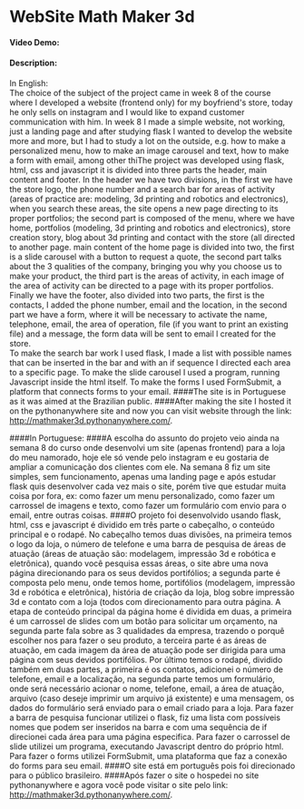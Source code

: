 # WebSite Math Maker 3d
#### Video Demo:  <URL HERE>
#### Description:
In English:  
The choice of the subject of the project came in week 8 of the course where I developed a website (frontend only) for my boyfriend's store, today he only sells on instagram and I would like to expand customer communication with him. In week 8 I made a simple website, not working, just a landing page and after studying flask I wanted to develop the website more and more, but I had to study a lot on the outside, e.g. how to make a personalized menu, how to make an image carousel and text, how to make a form with email, among other thiThe project was developed using flask, html, css and javascript it is divided into three parts the header, main content and footer. In the header we have two divisions, in the first we have the store logo, the phone number and a search bar for areas of activity (areas of practice are: modeling, 3d printing and robotics and electronics), when you search these areas, the site opens a new page directing to its proper portfolios; the second part is composed of the menu, where we have home, portfolios (modeling, 3d printing and robotics and electronics), store creation story, blog about 3d printing and contact with the store (all directed to another page. main content of the home page is divided into two, the first is a slide carousel with a button to request a quote, the second part talks about the 3 qualities of the company, bringing you why you choose us to make your product, the third part is the areas of activity, in each image of the area of activity can be directed to a page with its proper portfolios. Finally we have the footer, also divided into two parts, the first is the contacts, I added the phone number, email and the location, in the second part we have a form, where it will be necessary to activate the name, telephone, email, the area of operation, file (if you want to print an existing file) and a message, the form data will be sent to email l created for the store.  
  To make the search bar work I used flask, I made a list with possible names that can be inserted in the bar and with an if sequence I directed each area to a specific page. To make the slide carousel I used a program, running Javascript inside the html itself. To make the forms I used FormSubmit, a platform that connects forms to your email.
####The site is in Portuguese as it was aimed at the Brazilian public.
####After making the site I hosted it on the pythonanywhere site and now you can visit website through the link: http://mathmaker3d.pythonanywhere.com/.

####In Portuguese:
####A escolha do assunto do projeto veio ainda na semana 8 do curso onde desenvolvi um site (apenas frontend) para a loja do meu namorado, hoje ele só vende pelo instagram e eu gostaria de ampliar a comunicação dos clientes com ele. Na semana 8 fiz um site simples, sem funcionamento, apenas uma landing page e após estudar flask quis desenvolver cada vez mais o site, porém tive que estudar muita coisa por fora, ex: como fazer um menu personalizado, como fazer um carrossel de imagens e texto, como fazer um formulário com envio para o email, entre outras coisas. 
####O projeto foi desenvolvido usando flask, html, css e javascript é dividido em três parte o cabeçalho, o conteúdo principal e o rodapé. No cabeçalho temos duas divisões, na primeira temos o logo da loja, o número de telefone e uma barra de pesquisa de áreas de atuação (áreas de atuação são: modelagem, impressão 3d e robótica e eletrônica), quando você pesquisa essas áreas, o site abre uma nova página direcionando para os seus devidos portifólios; a segunda parte é composta pelo menu, onde temos home, portifólios (modelagem, impressão 3d e robótica e eletrônica), história de criação da loja, blog sobre impressão 3d e contato com a loja (todos com direcionamento para outra página. A etapa de conteúdo principal da página home é dividida em duas, a primeira é um carrossel de slides com um botão para solicitar um orçamento, na segunda parte fala sobre as 3 qualidades da empresa, trazendo o porquê escolher nos para fazer o seu produto, a terceira parte é as áreas de atuação, em cada imagem da área de atuação pode ser dirigida para uma página com seus devidos portifólios. Por último temos o rodapé, dividido também em duas partes, a primeira é os contatos, adicionei o número de telefone, email e a localização, na segunda parte temos um formulário, onde será necessário acionar o nome, telefone, email, a área de atuação, arquivo (caso deseje imprimir um arquivo já existente) e uma mensagem, os dados do formulário será enviado para o email criado para a loja.
Para fazer a barra de pesquisa funcionar utilizei o flask, fiz uma lista com possíveis nomes que podem ser inseridos na barra e com uma sequência de if direcionei cada área para uma página especifica. Para fazer o carrossel de slide utilizei um programa, executando Javascript dentro do próprio html. Para fazer o forms utilizei FormSubmit, uma plataforma que faz a conexão do forms para seu email.
####O site está em português pois foi direcionado para o público brasileiro. 
####Após fazer o site o hospedei no site pythonanywhere e agora você pode visitar o site pelo link: http://mathmaker3d.pythonanywhere.com/.

